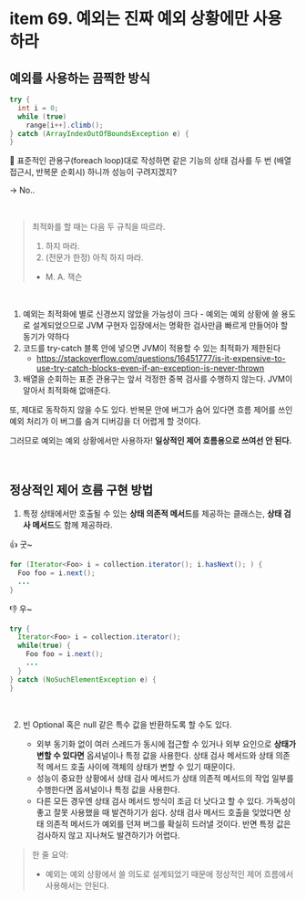# item 69. 예외는 진짜 예외 상황에만 사용하라

## 예외를 사용하는 끔찍한 방식

```java
try {
  int i = 0;
  while (true)
    range[i++].climb();
} catch (ArrayIndexOutOfBoundsException e) {
}
```

🤔 표준적인 관용구(foreach loop)대로 작성하면 같은 기능의 상태 검사를 두 번 (배열 접근시, 반복문 순회시) 하니까 성능이 구려지겠지?

-> No..

<br>

> 최적화를 할 때는 다음 두 규칙을 따르라.
> 1. 하지 마라.
> 2. (전문가 한정) 아직 하지 마라.
> - M. A. 잭슨

<br>

1. 예외는 최적화에 별로 신경쓰지 않았을 가능성이 크다 - 예외는 예외 상황에 쓸 용도로 설계되었으므로 JVM 구현자 입장에서는 명확한 검사만큼 빠르게 만들어야 할 동기가 약하다
2. 코드를 try-catch 블록 안에 넣으면 JVM이 적용할 수 있는 최적화가 제한된다
   * https://stackoverflow.com/questions/16451777/is-it-expensive-to-use-try-catch-blocks-even-if-an-exception-is-never-thrown
3. 배열을 순회하는 표준 관용구는 앞서 걱정한 중복 검사를 수행하지 않는다. JVM이 알아서 최적화해 없애준다.

또, 제대로 동작하지 않을 수도 있다. 반복문 안에 버그가 숨어 있다면 흐름 제어를 쓰인 예외 처리가 이 버그를 숨겨 디버깅을 더 어렵게 할 것이다. 

그러므로 예외는 예외 상황에서만 사용하자! **일상적인 제어 흐름용으로 쓰여선 안 된다.**

<br>

## 정상적인 제어 흐름 구현 방법

1. 특정 상태에서만 호출될 수 있는 **상태 의존적 메서드**를 제공하는 클래스는, **상태 검사 메서드**도 함께 제공하라.

👍 굿~
```java
for (Iterator<Foo> i = collection.iterator(); i.hasNext(); ) {
  Foo foo = i.next();
  ...
}
```

👎 우~
```java
try {
  Iterator<Foo> i = collection.iterator();
  while(true) {
    Foo foo = i.next();
    ...
  }
} catch (NoSuchElementException e) {
}
```

<br>

2. 빈 Optional 혹은 null 같은 특수 값을 반환하도록 할 수도 있다.

   * 외부 동기화 없이 여러 스레드가 동시에 접근할 수 있거나 외부 요인으로 **상태가 변할 수 있다면** 옵셔널이나 특정 값을 사용한다. 상태 검사 메서드와 상태 의존적 메서드 호출 사이에 객체의 상태가 변할 수 있기 때문이다.
   * 성능이 중요한 상황에서 상태 검사 메서드가 상태 의존적 메서드의 작업 일부를 수행한다면 옵셔널이나 특정 값을 사용한다.
   * 다른 모든 경우엔 상태 검사 메서드 방식이 조금 더 낫다고 할 수 있다. 가독성이 좋고 잘못 사용했을 때 발견하기가 쉽다. 상태 검사 메서드 호출을 잊었다면 상태 의존적 메서드가 예외를 던져 버그를 확실히 드러낼 것이다. 반면 특정 값은 검사하지 않고 지나쳐도 발견하기가 어렵다.


> 한 줄 요약:
> - 예외는 예외 상황에서 쓸 의도로 설계되었기 때문에 정상적인 제어 흐름에서 사용해서는 안된다.
